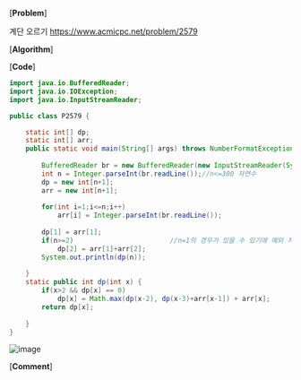 [**Problem**]

계단 오르기 https://www.acmicpc.net/problem/2579

[**Algorithm**]

[**Code**]
```java
import java.io.BufferedReader;
import java.io.IOException;
import java.io.InputStreamReader;

public class P2579 {

	static int[] dp;
	static int[] arr;
	public static void main(String[] args) throws NumberFormatException, IOException {
		
		BufferedReader br = new BufferedReader(new InputStreamReader(System.in));	
		int n = Integer.parseInt(br.readLine());//n<=300 자연수
		dp = new int[n+1];
		arr = new int[n+1];
		
		for(int i=1;i<=n;i++) 
			arr[i] = Integer.parseInt(br.readLine());
	
		dp[1] = arr[1];
		if(n>=2)						//n=1의 경우가 있을 수 있기에 예외 처리 
			dp[2] = arr[1]+arr[2]; 
		System.out.println(dp(n));
		
	}
	static public int dp(int x) {
		if(x>2 && dp[x] == 0)
			dp[x] = Math.max(dp(x-2), dp(x-3)+arr[x-1]) + arr[x];
		return dp[x];
		
	}
}
```
![image](https://user-images.githubusercontent.com/49296139/136129464-906dc19e-f184-4ca0-9601-b0b1208cfb4b.png)

[**Comment**]

